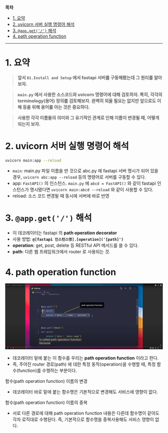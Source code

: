 **목차**

- [1. 요약](#1-요약)
- [2. uvicorn 서버 실행 명령어 해석](#2-uvicorn-서버-실행-명령어-해석)
- [3. `@app.get('/')` 해석](#3-appget-해석)
- [4. path operation function](#4-path-operation-function)

---

# 1. 요약

> **앞서 `01.Install and Setup` 에서 fastapi 서버를 구동해봤는데 그 원리를 알아보자.**

> **`main.py` 에서 사용한  소스코드와 uvicorn 명령어에 대해 검토하자. 특히, 각각의 terminology(용어) 정의를 검토해보자. 완벽히 외울 필요는 없지만 앞으로도 이해 등을 위해 용어를 아는 것은 중요하다.**

> **사용한 각각 이름들의 의미와 그 유기적인 관계로 인해 이름이 변경될 때, 어떻게 되는지 보자.**

# 2. uvicorn 서버 실행 명령어 해석

``` bash
uvicorn main:app --reload
```

- `main`: main.py 파일 이름을 딴 것으로 abc.py 에 fastapi 서버 명시가 되어 있을 경우, `uvicorn abc:app --reload` 등의 명령어로 서버를 구동할 수 있다.
- app: `FastAPI()` 의 인스턴스. `main.py` 에 `abcd = FastAPI()` 와 같이 fastapi 인스턴스가 명시됐다면 `uvicorn main:abcd --reload` 와 같이 사용할 수 있다.
- reload: 소스 코드 변경될 때 동시에 서버에 바로 반영

# 3. `@app.get('/')` 해석

- 이 데코레이터는 fastapi 의 **path operation decorator**
- 사용 방법: **`@[fastapi 인스턴스명].[operation]('[path]')`**
- **operation**: get, post, delete 등 RESTful API 메서드를 쓸 수 있다.
- **path**: 다른 웹 프레임워크에서 router 로 사용되는 것.

# 4. path operation function

![](/.uploads/2021-08-29-23-04-04.png)

- 데코레이터 밑에 붙는 이 함수를 우리는 **path operation function** 이라고 한다.
- 즉, 주어진 router 경로(path) 에 대한 특정 동작(operation)을 수행할 때, 특정 함수(function)를 수행하는 부분이다.

함수(path operation function) 이름의 변경

- 데코레이터 바로 밑에 붙는 함수명은 기본적으로 변경해도 서비스에 영향이 없다.

함수(path operation function) 이름의 중복

- 서로 다른 경로에 대해 path operation function 내용은 다른데 함수명이 같아도 각자 로직대로 수행된다. 즉, 기본적으로 함수명을 중복사용해도 서비스 영향이 없다.
